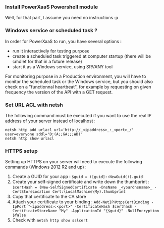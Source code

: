
### Install PowerXaaS Powershell module

Well, for that part, I assume you need no instructions :p


### Windows service or scheduled task ?

In order for PowerXaaS to run, you have several options :
  - run it interactively for testing purpose
  - create a scheduled task triggered at computer startup (there will be cmdlet for that in a future release)
  - start it as a Windows service, using SRVANY tool

For monitoring purpose in a Production environment, you will have to monitor the scheduled task or the Windows service, but you should also check on a "functionnal heartbeat", for example by requesting on given frequency the version of the API with a GET request.


### Set URL ACL with netsh

The following command must be executed if you want to use the real IP address of your server instead of localhost :

    netsh http add urlacl url='http://_<ipaddress>_:_<port>_/' user=everyone sddl='D:(A;;GA;;;WD)'
    netsh http show urlacl
  

### HTTPS setup

Setting up HTTPS on your server will need to execute the following commands (Windows 2012 R2 and up) :

1. Create a GUID for your app : `$guid = ([guid]::NewGuid()).guid`
2. Create your self-signed certificate and write down the thumbprint : `$certHash = (New-SelfSignedCertificate -DnsName _<yourdnsname>_ -CertStoreLocation Cert:\LocalMachine\My).thumbprint`
3. Copy that certificate to the CA store
4. Attach your certificate to your binding : `Add-NetIPHttpsCertBinding -IpPort "<ipaddress>:<port>" -CertificateHash $certhash -CertificateStoreName "My" -ApplicationId "{$guid}" -NullEncryption $false`
5. Check with `netsh http show sslcert`

